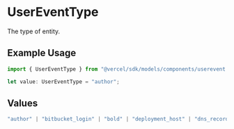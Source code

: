 # UserEventType

The type of entity.

## Example Usage

```typescript
import { UserEventType } from "@vercel/sdk/models/components/userevent.js";

let value: UserEventType = "author";
```

## Values

```typescript
"author" | "bitbucket_login" | "bold" | "deployment_host" | "dns_record" | "git_link" | "github_login" | "gitlab_login" | "hook_name" | "integration" | "edge-config" | "flag" | "flags-segment" | "flags-settings" | "link" | "project_name" | "scaling_rules" | "env_var_name" | "target" | "store" | "system"
```